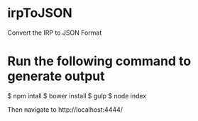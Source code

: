 # irpToJSON
Convert the IRP to JSON Format


# Run the following command to generate output


$ npm intall
$ bower install
$ gulp
$ node index

Then  navigate to http://localhost:4444/
